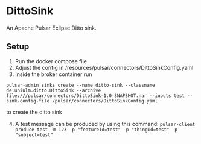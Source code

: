 # DittoSink

An Apache Pulsar Eclipse Ditto sink.

## Setup
1. Run the docker compose file
2. Adjust the config in /resources/pulsar/connectors/DittoSinkConfig.yaml
3. Inside the broker container run

```pulsar-admin sinks create --name ditto-sink --classname de.uniulm.ditto.DittoSink --archive file:///pulsar/connectors/DittoSink-1.0-SNAPSHOT.nar --inputs test --sink-config-file /pulsar/connectors/DittoSinkConfig.yaml```

to create the ditto sink

4. A test message can be produced by using this command: ```pulsar-client produce test -m 123 -p "featureId=test" -p "thingId=test" -p "subject=test"```